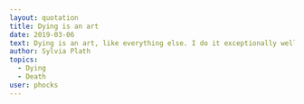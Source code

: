 ```yaml
---
layout: quotation
title: Dying is an art
date: 2019-03-06
text: Dying is an art, like everything else. I do it exceptionally well. I do it so it feels like hell. I do it so it feels real. I guess you could say I've a call.
author: Sylvia Plath
topics:
  - Dying
  - Death
user: phocks
---
```


